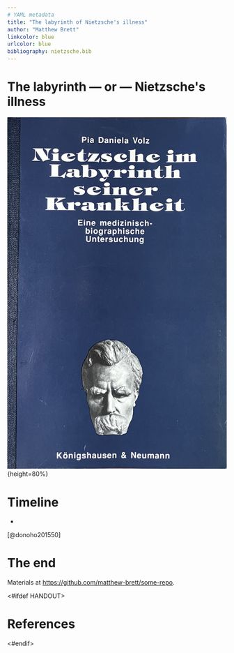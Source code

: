 ```yaml
---
# YAML metadata
title: "The labyrinth of Nietzsche's illness"
author: "Matthew Brett"
linkcolor: blue
urlcolor: blue
bibliography: nietzsche.bib
---
```


# The labyrinth — or — Nietzsche's illness

![](images/nlk_cover.jpg){height=80%}

# Timeline

* 

[@donoho201550]

# The end

Materials at <https://github.com/matthew-brett/some-repo>.

<#ifdef HANDOUT>
# References
<#endif>
